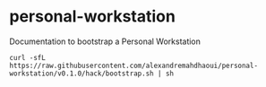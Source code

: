 # personal-workstation

Documentation to bootstrap a Personal Workstation

```shell
curl -sfL https://raw.githubusercontent.com/alexandremahdhaoui/personal-workstation/v0.1.0/hack/bootstrap.sh | sh
```
